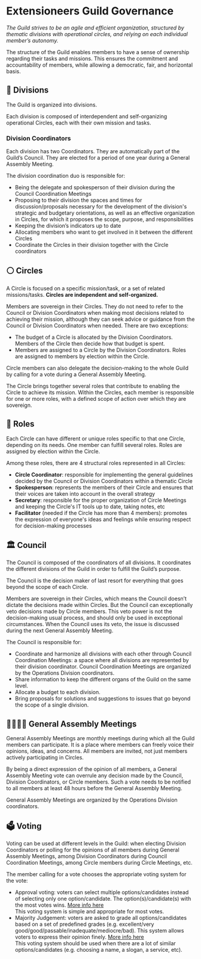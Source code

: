 # Extensioneers Guild Governance

_The Guild strives to be an agile and efficient organization, structured by thematic divisions with operational circles, and relying on each individual member’s autonomy._

The structure of the Guild enables members to have a sense of ownership regarding their tasks and missions. This ensures the commitment and accountability of members, while allowing a democratic, fair, and horizontal basis.

## 🏢 Divisions

The Guild is organized into divisions.

Each division is composed of interdependent and self-organizing operational Circles, each with their own mission and tasks.

### Division Coordinators

Each division has two Coordinators. They are automatically part of the Guild’s Council. They are elected for a period of one year during a General Assembly Meeting.

The division coordination duo is responsible for:

- Being the delegate and spokesperson of their division during the Council Coordination Meetings
- Proposing to their division the spaces and times for discussion/proposals necessary for the development of the division's strategic and budgetary orientations, as well as an effective organization in Circles, for which it proposes the scope, purpose, and responsibilities
- Keeping the division’s indicators up to date
- Allocating members who want to get involved in it between the different Circles
- Coordinate the Circles in their division together with the Circle coordinators

## ⚪ Circles

A Circle is focused on a specific mission/task, or a set of related missions/tasks.
**Circles are independent and self-organized.**

Members are sovereign in their Circles. They do not need to refer to the Council or Division Coordinators when making most decisions related to achieving their mission, although they can seek advice or guidance from the Council or Division Coordinators when needed.
There are two exceptions:

- The budget of a Circle is allocated by the Division Coordinators. Members of the Circle then decide how that budget is spent.
- Members are assigned to a Circle by the Division Coordinators. Roles are assigned to members by election within the Circle.

Circle members can also delegate the decision-making to the whole Guild by calling for a vote during a General Assembly Meeting.

The Circle brings together several roles that contribute to enabling the Circle to achieve its mission.
Within the Circles, each member is responsible for one or more roles, with a defined scope of action over which they are sovereign.

## 👤 Roles

Each Circle can have different or unique roles specific to that one Circle, depending on its needs.
One member can fulfill several roles.
Roles are assigned by election within the Circle.

Among these roles, there are 4 structural roles represented in all Circles:

- **Circle Coordinator**: responsible for implementing the general guidelines decided by the Council or Division Coordinators within a thematic Circle
- **Spokesperson**: represents the members of their Circle and ensures that their voices are taken into account in the overall strategy
- **Secretary**: responsible for the proper organization of Circle Meetings and keeping the Circle's IT tools up to date, taking notes, etc
- **Facilitator** (needed if the Circle has more than 4 members): promotes the expression of everyone's ideas and feelings while ensuring respect for decision-making processes

## 🏛️ Council

The Council is composed of the coordinators of all divisions. It coordinates the different divisions of the Guild in order to fulfill the Guild’s purpose.

The Council is the decision maker of last resort for everything that goes beyond the scope of each Circle.

Members are sovereign in their Circles, which means the Council doesn’t dictate the decisions made within Circles. But the Council can exceptionally veto decisions made by Circle members. This veto power is not the decision-making usual process, and should only be used in exceptional circumstances. When the Council uses its veto, the issue is discussed during the next General Assembly Meeting.

The Council is responsible for:

- Coordinate and harmonize all divisions with each other through Council Coordination Meetings: a space where all divisions are represented by their division coordinator. Council Coordination Meetings are organized by the Operations Division coordinators.
- Share information to keep the different organs of the Guild on the same level.
- Allocate a budget to each division.
- Bring proposals for solutions and suggestions to issues that go beyond the scope of a single division.

## 🙋‍♂️🙋‍♀️ General Assembly Meetings

General Assembly Meetings are monthly meetings during which all the Guild members can participate. It is a place where members can freely voice their opinions, ideas, and concerns.
All members are invited, not just members actively participating in Circles.

By being a direct expression of the opinion of all members, a General Assembly Meeting vote can overrule any decision made by the Council, Division Coordinators, or Circle members.
Such a vote needs to be notified to all members at least 48 hours before the General Assembly Meeting.

General Assembly Meetings are organized by the Operations Division coordinators.

## 🗳️ Voting

Voting can be used at different levels in the Guild: when electing Division Coordinators or polling for the opinions of all members during General Assembly Meetings, among Division Coordinators during Council Coordination Meetings, among Circle members during Circle Meetings, etc.

The member calling for a vote chooses the appropriate voting system for the vote:

- Approval voting: voters can select multiple options/candidates instead of selecting only one option/candidate. The option(s)/candidate(s) with the most votes wins. [More info here](https://en.wikipedia.org/wiki/Approval_voting) \
  This voting system is simple and appropriate for most votes.
- Majority Judgement: voters are asked to grade all options/candidates based on a set of predefined grades (e.g. excellent/very good/good/passable/inadequate/mediocre/bad). This system allows voters to express their opinion finely. [More info here](https://en.wikipedia.org/wiki/Majority_judgment) \
  This voting system should be used when there are a lot of similar options/candidates (e.g. choosing a name, a slogan, a service, etc).
